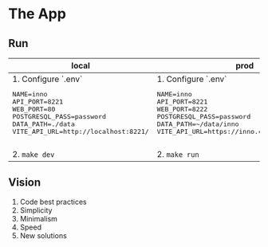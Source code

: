 # The App
## Run
<table>
    <thead>
        <tr>
            <th>local</th>
            <th>prod</th>
        </tr>
    </thead>
    <tbody>
        <tr>
            <td>
                1. Configure `.env`
                <pre>
NAME=inno
API_PORT=8221
WEB_PORT=80
POSTGRESQL_PASS=password
DATA_PATH=./data
VITE_API_URL=http://localhost:8221/
                </pre>
                2. <code>make dev</code>
            </td>
            <td>
                1. Configure `.env`
                <pre>
NAME=inno
API_PORT=8221
WEB_PORT=8222
POSTGRESQL_PASS=password
DATA_PATH=~/data/inno
VITE_API_URL=https://inno.chill.services/api/
                </pre>
                2. <code>make run</code>
            </td>
        </tr>
    </tbody>
</table>

## Vision
1. Code best practices
2. Simplicity
3. Minimalism
4. Speed
5. New solutions
